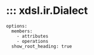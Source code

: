 
# ::: xdsl.ir.Dialect

    options:
      members:
        - attributes
        - operations
      show_root_heading: true
